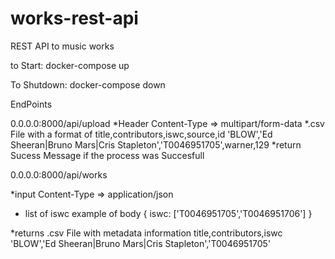 # works-rest-api
REST API to music works

to Start:
  docker-compose up
  
To Shutdown:
  docker-compose down
  

EndPoints

0.0.0.0:8000/api/upload
  *Header Content-Type => multipart/form-data 
  *.csv File with a format of 
        title,contributors,iswc,source,id
        'BLOW','Ed Sheeran|Bruno Mars|Cris Stapleton','T0046951705',warner,129
  *return Sucess Message if the process was Succesfull
  

0.0.0.0:8000/api/works

  *input Content-Type => application/json
  * list of iswc 
          example of body
          {
            iswc: ['T0046951705','T0046951706']
          }
          
  *returns .csv File with metadata information 
        title,contributors,iswc
        'BLOW','Ed Sheeran|Bruno Mars|Cris Stapleton','T0046951705'
